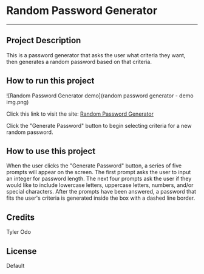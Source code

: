 
# Random Password Generator

___

## Project Description

This is a password generator that asks the user what criteria they want, then generates a random password based on that criteria.

## How to run this project

![Random Password Generator demo](random password generator - demo img.png)

Click this link to visit the site:
[Random Password Generator](https://kiyodosan.github.io/UCI-BOOTCAMP-WEEK-3-PASSWORD-GENERATOR/)

Click the "Generate Password" button to begin selecting criteria for a new random password.

## How to use this project

When the user clicks the "Generate Password" button, a series of five prompts will appear on the screen. The first prompt asks the user to input an integer for password length. The next four prompts ask the user if they would like to include lowercase letters, uppercase letters, numbers, and/or special characters. After the prompts have been answered, a password that fits the user's criteria is generated inside the box with a dashed line border.

## Credits

Tyler Odo

## License

Default